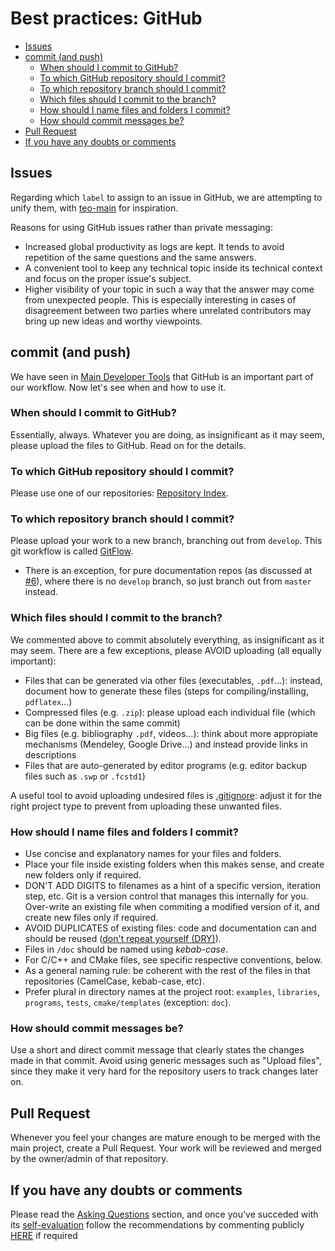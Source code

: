 # Best practices: GitHub

* [Issues](#github-issues)
* [commit (and push)](#github-commit-and-push)
    * [When should I commit to GitHub?](#when-should-i-commit-to-github)
    * [To which GitHub repository should I commit?](#to-which-github-repository-should-i-commit)
    * [To which repository branch should I commit?](#to-which-repository-branch-should-i-commit)
    * [Which files should I commit to the branch?](#which-files-should-i-commit-to-the-branch)
    * [How should I name files and folders I commit?](#how-should-i-name-files-and-folders-i-commit)
    * [How should commit messages be?](#how-should-commit-messages-be)
* [Pull Request](#github-pull-request)
* [If you have any doubts or comments](#if-you-have-any-doubts-or-comments)

## Issues

Regarding which `label` to assign to an issue in GitHub, we are attempting to unify them, with [teo-main](https://github.com/roboticslab-uc3m/teo-main/labels) for inspiration.

Reasons for using GitHub issues rather than private messaging:
* Increased global productivity as logs are kept. It tends to avoid repetition of the same questions and the same answers.
* A convenient tool to keep any technical topic inside its technical context and focus on the proper issue's subject.
* Higher visibility of your topic in such a way that the answer may come from unexpected people. This is especially interesting in cases of disagreement between two parties where unrelated contributors may bring up new ideas and worthy viewpoints.

## commit (and push)
We have seen in [Main Developer Tools](main-developer-tools.md) that GitHub is an important part of our workflow. Now let's see when and how to use it.

### When should I commit to GitHub?
Essentially, always. Whatever you are doing, as insignificant as it may seem, please upload the files to GitHub. Read on for the details.

### To which GitHub repository should I commit?
Please use one of our repositories: [Repository Index](repository-index.md).

### To which repository branch should I commit?
Please upload your work to a new branch, branching out from `develop`. This git workflow is called [GitFlow](https://www.atlassian.com/git/tutorials/comparing-workflows/gitflow-workflow/).
* There is an exception, for pure documentation repos (as discussed at [\#6](https://github.com/roboticslab-uc3m/developer-manual/issues/6)), where there is no `develop` branch, so just branch out from `master` instead.

### Which files should I commit to the branch?
We commented above to commit absolutely everything, as insignificant as it may seem. There are a few exceptions, please AVOID uploading (all equally important):
* Files that can be generated via other files (executables, `.pdf`...): instead, document how to generate these files (steps for compiling/installing, `pdflatex`...)
* Compressed files (e.g. `.zip`): please upload each individual file (which can be done within the same commit)
* Big files (e.g. bibliography `.pdf`, videos...): think about more appropiate mechanisms (Mendeley, Google Drive...) and instead provide links in descriptions
* Files that are auto-generated by editor programs (e.g. editor backup files such as `.swp` or `.fcstd1`)

A useful tool to avoid uploading undesired files is [.gitignore](https://git-scm.com/docs/gitignore): adjust it for the right project type to prevent from uploading these unwanted files.

### How should I name files and folders I commit?
* Use concise and explanatory names for your files and folders.
* Place your file inside existing folders when this makes sense, and create new folders only if required.
* DON'T ADD DIGITS to filenames as a hint of a specific version, iteration step, etc. Git is a version control that manages this internally for you. Over-write an existing file when commiting a modified version of it, and create new files only if required.
* AVOID DUPLICATES of existing files: code and documentation can and should be reused ([don't repeat yourself (DRY)](https://en.wikipedia.org/wiki/Don%27t_repeat_yourself)).
* Files in `/doc` should be named using _kebab-case_.
* For C/C++ and CMake files, see specific respective conventions, below.
* As a general naming rule: be coherent with the rest of the files in that repositories (CamelCase, kebab-case, etc).
* Prefer plural in directory names at the project root: `examples`, `libraries`, `programs`, `tests`, `cmake/templates` (exception: `doc`).

### How should commit messages be?
Use a short and direct commit message that clearly states the changes made in that commit. Avoid using generic messages such as "Upload files", since they make it very hard for the repository users to track changes later on.

## Pull Request
Whenever you feel your changes are mature enough to be merged with the main project, create a Pull Request. Your work will be reviewed and merged by the owner/admin of that repository.

## If you have any doubts or comments
Please read the [Asking Questions](asking-questions.md) section, and once you've succeded with its [self-evaluation](asking-questions.md#self-evaluation-time) follow the recommendations by commenting publicly [HERE](https://github.com/roboticslab-uc3m/developer-manual/issues/new) if required
